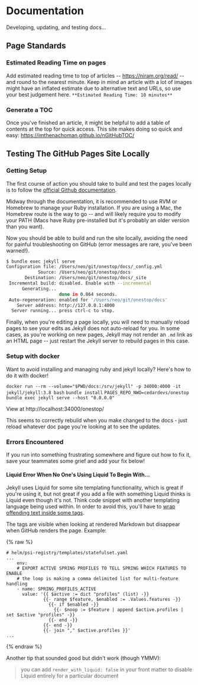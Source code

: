 # Documentation

Developing, updating, and testing docs...

## Page Standards

### Estimated Reading Time on pages
Add estimated reading time to top of articles -- https://niram.org/read/ -- and round to the nearest minute. Keep in mind an article with a lot of images might have an inflated estimate due to alternative text and URLs, so use your best judgement here.
`**Estimated Reading Time: 10 minutes**`

### Generate a TOC
Once you've finished an article, it might be helpful to add a table of contents at the top for quick access. This site makes doing so quick and easy: https://imthenachoman.github.io/nGitHubTOC/

## Testing The GitHub Pages Site Locally
### Getting Setup
The first course of action you should take to build and test the pages locally is to follow the [official Github documentation](https://help.github.com/en/github/working-with-github-pages/testing-your-github-pages-site-locally-with-jekyll).

Midway through the documentation, it is recommended to use RVM or Homebrew to manage your Ruby installation. If you are using a Mac, the Homebrew route is the way to go -- and will likely require you to modify your PATH (Macs have Ruby pre-installed but it's probably an older version than you want).

Now you should be able to build and run the site locally, avoiding the need for painful troubleshooting on GitHub (error messages are rare, you've been warned!).
```bash
$ bundle exec jekyll serve
Configuration file: /Users/neo/git/onestop/docs/_config.yml
            Source: /Users/neo/git/onestop/docs
       Destination: /Users/neo/git/onestop/docs/_site
 Incremental build: disabled. Enable with --incremental
      Generating...
                    done in 0.864 seconds.
 Auto-regeneration: enabled for '/Users/neo/git/onestop/docs'
    Server address: http://127.0.0.1:4000
  Server running... press ctrl-c to stop.
```

Finally, when you're editing a page locally, you will need to manually reload pages to see your edits as Jekyll does not auto-reload for you. In some cases, as you're working on new pages, Jekyll may not render an `.md` link as an HTML page -- just restart the Jekyll server to rebuild pages in this case.

### Setup with docker

Want to avoid installing and managing ruby and jekyll locally? Here's how to do it with docker!

`docker run --rm --volume="$PWD/docs:/srv/jekyll" -p 34000:4000 -it jekyll/jekyll:3.8 bash`
`bundle install`
`PAGES_REPO_NWO=cedardevs/onestop bundle exec jekyll serve --host "0.0.0.0"`

View at http://localhost:34000/onestop/

This seems to correctly rebuild when you make changed to the docs - just reload whatever doc page you're looking at to see the updates.

### Errors Encountered
If you run into something frustrating somewhere and figure out how to fix it, save your teammates some grief and add your fix below!
#### Liquid Error When No One's Using Liquid To Begin With...
Jekyll uses Liquid for some site templating functionality, which is great if you're using it, but not great if you add a file with something Liquid thinks is Liquid even though it's not. Think code snippet with another templating language being used within. In order to avoid this, you'll have to [wrap offending text inside some tags](https://github.com/jekyll/jekyll/blob/master/docs/_docs/liquid/tags.md#code-snippet-highlighting).

The tags are visible when looking at rendered Markdown but disappear when GitHub renders the page. Example:

{% raw %}
```
# helm/psi-registry/templates/statefulset.yaml
...
    env:
    # EXPORT ACTIVE SPRING PROFILES TO TELL SPRING WHICH FEATURES TO ENABLE
    # the loop is making a comma delimited list for multi-feature handling
    - name: SPRING_PROFILES_ACTIVE
      value: '{{ $active := dict "profiles" (list) -}}
              {{- range $feature, $enabled := .Values.features -}}
                {{- if $enabled -}}
                  {{- $noop := $feature | append $active.profiles | set $active "profiles" -}}
                {{- end -}}
              {{- end -}}
              {{- join "," $active.profiles }}'
...
```
{% endraw %}

Another tip that sounded good but didn't work (though YMMV):
>you can add `render_with_liquid: false` in your front matter to disable Liquid entirely for a particular document
